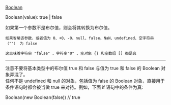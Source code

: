 [Boolean](https://developer.mozilla.org/zh-CN/docs/Web/JavaScript/Reference/Global_Objects/Boolean)

Boolean(value): true | false

如果第一个参数不是布尔值，则会将其转换为布尔值。

`如果省略该参数，或者值为 0、+0、-0、null、false、NaN、undefined、空字符串（""） 为 false`

`这意味着字符串 "false" 、字符串"0" 、空对象 {} 和空数组 [] 都是真`

_____

注意不要将基本类型中的布尔值 true 和 false 与值为 true 和 false 的 Boolean 对象弄混了。  
任何不是 undefined 和 null 的对象，包括值为 false 的 Boolean 对象，直接用于条件语句时都会被当做 true 来对待。例如，下面 if 语句中的条件为真:

Boolean(new Boolean(false)) // true
